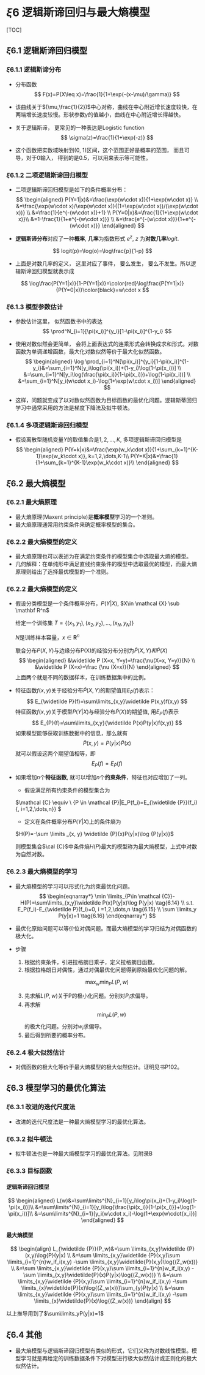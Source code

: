 # $\xi6$ 逻辑斯谛回归与最大熵模型

[TOC]

## $\xi6.1$ 逻辑斯谛回归模型

### $\xi6.1.1$ 逻辑斯谛分布

+ 分布函数
  $$
  F(x)=P(X\leq x)=\frac{1}{1+\exp(-(x-\mu)/\gamma)}
  $$

+ 该曲线关于$(\mu,\frac{1}{2})$中心对称，曲线在中心附近增长速度较快，在两端增长速度较慢。形状参数$\gamma$的值越小，曲线在中心附近增长得越快。

+ 关于逻辑斯谛， 更常见的一种表达是Logistic function
  $$
  \sigma(z)=\frac{1}{1+\exp(-z)}
  $$

+ 这个函数把实数域映射到(0, 1)区间，这个范围正好是概率的范围， 而且可导，对于0输入， 得到的是0.5，可以用来表示等可能性。

### $\xi6.1.2$ 二项逻辑斯谛回归模型

+ 二项逻辑斯谛回归模型是如下的条件概率分布：
  $$
  \begin{aligned}
  P(Y=1|x)&=\frac{\exp(w\cdot x)}{1+\exp(w\cdot x)}  \\
  &=\frac{\exp(w\cdot x)/\exp(w\cdot x)}{(1+\exp(w\cdot x))/(\exp(w\cdot x))}  \\
  &=\frac{1}{e^{-(w\cdot x)}+1}  \\
  P(Y=0|x)&=\frac{1}{1+\exp(w\cdot x)}\\
  &=1-\frac{1}{1+e^{-(w\cdot x)}}  \\
  &=\frac{e^{-(w\cdot x)}}{1+e^{-(w\cdot x)}}
  \end{aligned}
  $$

+ **逻辑斯谛分布**对应了一种**概率**, **几率**为指数形式 $e^z$,  $z$ 为**对数几率**$logit$.

$$
logit(p)=\log(o)=\log\frac{p}{1-p}
$$

+ 上面是对数几率的定义， 这里对应了事件， 要么发生， 要么不发生。所以逻辑斯谛回归模型就表示成

$$
\log\frac{P(Y=1|x)}{1-P(Y=1|x)}=\color{red}\log\frac{P(Y=1|x)} {P(Y=0|x)}\color{black}=w\cdot x
$$

### $\xi6.1.3$ 模型参数估计

- 参数估计这里， 似然函数书中的表达
  $$
  \prod^N_{i=1}[\pi(x_i)]^{y_i}[1-\pi(x_i)]^{1-y_i}
  $$

+ 使用对数似然会更简单， 会将上面表达式的连乘形式会转换成求和形式。对数函数为单调递增函数，最大化对数似然等价于最大化似然函数。
  $$
  \begin{aligned}
  \log \prod_{i=1}^N[\pi(x_i)]^{y_i}[1-\pi(x_i)]^{1-y_i}&=\sum_{i=1}^N[y_i\log(\pi(x_i))+(1-y_i)\log(1-\pi(x_i))]  \\
  &=\sum_{i=1}^N[y_i\log(\frac{\pi(x_i)}{1-\pi(x_i)})+\log(1-\pi(x_i))]  \\
  &=\sum_{i=1}^N[y_i(w\cdot x_i)-\log(1+\exp(w\cdot x_i))]
  \end{aligned}
  $$

+ 这样，问题就变成了以对数似然函数为目标函数的最优化问题。逻辑斯蒂回归学习中通常采用的方法是梯度下降法及拟牛顿法。

### $\xi6.1.4$ 多项逻辑斯谛回归模型

+ 假设离散型随机变量$Y$的取值集合是${1,2,\dots,K}$, 多项逻辑斯谛回归模型是
  $$
  \begin{aligned}
  P(Y=k|x)&=\frac{\exp(w_k\cdot x)}{1+\sum_{k=1}^{K-1}\exp(w_k\cdot x)}, k=1,2,\dots,K-1\\
  P(Y=K|x)&=\frac{1}{1+\sum_{k=1}^{K-1}\exp(w_k\cdot x)}\\
  \end{aligned}
  $$

## $\xi6.2$ 最大熵模型

### $\xi6.2.1$ 最大熵原理

+ 最大熵原理(Maxent principle)是**概率模型**学习的一个准则。
+ 最大熵原理通常用约束条件来确定概率模型的集合。

### $\xi6.2.2$ 最大熵模型的定义

- 最大熵原理也可以表述为在满足约束条件的模型集合中选取最大熵的模型。
- 几何解释：在单纯形中满足直线约束条件的模型中选取最优的模型，而最大熵原理则给出了选择最优模型的一个准则。

### $\xi6.2.2$ 最大熵模型的定义

+ 假设分类模型是一个条件概率分布，$P(Y|X)$, $X\in \mathcal {X} \sub \mathbf R^n$

  给定一个训练集 $T=\{(x_1, y_1), (x_2, y_2), \dots, (x_N, y_N)\}$

  $N$是训练样本容量，$x \in \mathbf R^n$ 

  联合分布$P(X,Y)$与边缘分布P(X)的经验分布分别为$\widetilde P(X, Y)和\widetilde P(X)$
  $$
  \begin{aligned}
  &\widetilde P (X=x, Y=y)=\frac{\nu(X=x, Y=y)}{N} \\
  &\widetilde P (X=x)=\frac {\nu (X=x)}{N}
  \end{aligned}
  $$
  上面两个就是不同的数据样本，在训练数据集中的比例。

+ 特征函数$f(x,y)$关于经验分布$\widetilde P (X, Y)$的期望值用$E_{\widetilde P}(f)$表示：
  $$
  E_{\widetilde P}(f)=\sum\limits_{x,y}\widetilde P(x,y)f(x,y)
  $$
  特征函数$f(x,y)$关于模型$P(Y|X)$与经验分布$\widetilde P (X)$的期望值, 用$E_{P}(f)$表示
  $$
  E_{P}(f)=\sum\limits_{x,y}{\widetilde P(x)P(y|x)f(x,y)}
  $$
  如果模型能够获取训练数据中的信息，那么就有
  $$
  \widetilde{P}(x,y)=P(y|x)\widetilde{P}(x)
  $$
  就可以假设这两个期望值相等，即$$E_P(f)=E_{\widetilde P}(f)$$

+ 如果增加$n$个**特征函数**, 就可以增加$n$个**约束条件**，特征也对应增加了一列。

  + 假设满足所有约束条件的模型集合为

  $\mathcal {C} \equiv \ \{P \in \mathcal {P}|E_P(f_i)=E_{\widetilde {P}}(f_i) {, i=1,2,\dots,n}\} $

  + 定义在条件概率分布$P(Y|X)$上的条件熵为

  $H(P)=-\sum \limits _{x, y} \widetilde {P}(x)P(y|x)\log {P(y|x)}$

  则模型集合$\cal {C}$中条件熵$H(P)$最大的模型称为最大熵模型，上式中对数为自然对数。

### $\xi6.2.3$ 最大熵模型的学习

- 最大熵模型的学习可以形式化为约束最优化问题。
  $$
  \begin{eqnarray*}
  \min \limits_{P\in \mathcal {C}}-H(P)=\sum\limits_{x,y}\widetilde P(x)P(y|x)\log P(y|x) \tag{6.14}  \\
  s.t. E_P(f_i)-E_{\widetilde P}(f_i)=0, i =1,2,\dots,n \tag{6.15}  \\
  \sum \limits_y P(y|x)=1 \tag{6.16}
  \end{eqnarray*}
  $$

- 最优化原始问题可以等价位对偶问题。而最大熵模型的学习归结为对偶函数的极大化。

- 步骤

  1. 根据约束条件，引进拉格朗日乘子，定义拉格朗日函数。
  2. 根据拉格朗日对偶性，通过对偶最优化问题得到原始最优化问题的解。

  $$
  \max_w\min_P L(P,w)
  $$

  3. 先求解$L(P,w)$关于P的极小化问题。分别对$P_i$求偏导。
  4. 再求解$$\min_P L(P,w)$$的极大化问题。分别对$w_i$求偏导。
  5. 最后得到所要的概率分布。

### $\xi6.2.4$ 极大似然估计

- 对偶函数的极大化等价于最大熵模型的极大似然估计。证明见书P102。

## $\xi6.3$ 模型学习的最优化算法

### $\xi6.3.1$ 改进的迭代尺度法

- 改进的迭代尺度法是一种最大熵模型学习的最优化算法。

### $\xi6.3.2$ 拟牛顿法

- 拟牛顿法也是一种最大熵模型学习的最优化算法。见附录B

### $\xi6.3.3$ 目标函数

#### 逻辑斯谛回归模型

$$
\begin{aligned}
L(w)&=\sum\limits^{N}_{i=1}[y_i\log\pi(x_i)+(1-y_i)\log(1-\pi(x_i))]\\
&=\sum\limits^{N}_{i=1}[y_i\log{\frac{\pi(x_i)}{1-\pi(x_i)}}+\log(1-\pi(x_i))]\\
&=\sum\limits^{N}_{i=1}[y_i(w\cdot x_i)-\log(1+\exp(w\cdot{x_i})]
\end{aligned}
$$

#### 最大熵模型

$$
\begin{align}
L_{\widetilde {P}}(P_w)&=\sum \limits_{x,y}\widetilde {P}(x,y)\log{P}(y|x)  \\
&=\sum \limits_{x,y}\widetilde {P}(x,y)\sum \limits_{i=1}^{n}w_if_i(x,y) -\sum \limits_{x,y}\widetilde{P}(x,y)\log{(Z_w(x))}  \\
&=\sum \limits_{x,y}\widetilde {P}(x,y)\sum \limits_{i=1}^{n}w_if_i(x,y) -\sum \limits_{x,y}\widetilde{P}(x)P(y|x)\log{(Z_w(x))}  \\
&=\sum \limits_{x,y}\widetilde {P}(x,y)\sum \limits_{i=1}^{n}w_if_i(x,y) -\sum \limits_{x}\widetilde{P}(x)\log{(Z_w(x))}\sum_{y}P(y|x)  \\
&=\sum \limits_{x,y}\widetilde {P}(x,y)\sum \limits_{i=1}^{n}w_if_i(x,y) -\sum \limits_{x}\widetilde{P}(x)\log{(Z_w(x))}
\end{align}
$$

以上推导用到了$\sum\limits_yP(y|x)=1$

## $\xi6.4$ 其他

+ 最大熵模型与逻辑斯谛回归模型有类似的形式，它们又称为对数线性模型。模型学习就是再给定的训练数据条件下对模型进行极大似然估计或正则化的极大似然估计。
